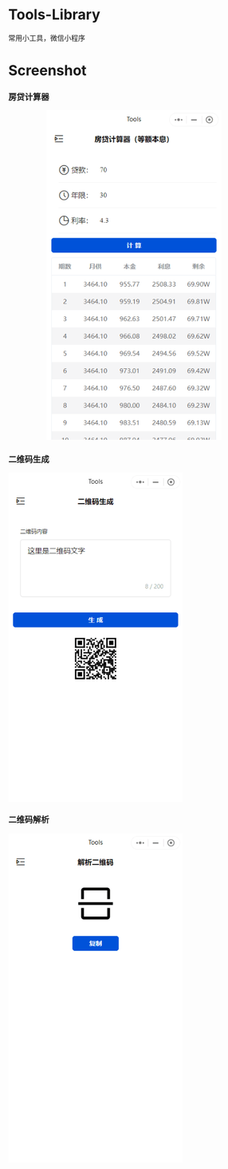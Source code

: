 # Tools-Library
常用小工具，微信小程序

# Screenshot
### 房贷计算器
<div align=center>
    <img src="https://github.com/zyhahaha/Tools-Library/blob/master/assets/screenshot/loans.png" width="350px">
</div>

### 二维码生成
<img src="https://github.com/zyhahaha/Tools-Library/blob/master/assets/screenshot/qrcode.png" width="350px" align=center>

### 二维码解析
<img src="https://github.com/zyhahaha/Tools-Library/blob/master/assets/screenshot/qrcode_parse.png" width="350px">
